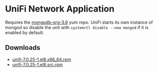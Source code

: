 UniFi Network Application
=========================

Requires the [mongodb-org-3.6](https://docs.mongodb.com/v3.6/tutorial/install-mongodb-on-red-hat/#for-mongodb-3-6) yum repo. UniFi starts its own instance of mongod so disable the unit with `systemctl disable --now mongod` if it is enabled by default.



Downloads
---------

* [unifi-7.0.25-1.el8.x86\_64.rpm](https://file.lily.flowers/rpm/x86_64/unifi-7.0.25-1.el8.x86_64.rpm)
* [unifi-7.0.25-1.el8.src.rpm](https://file.lily.flowers/rpm/src/unifi-7.0.25-1.el8.src.rpm)
